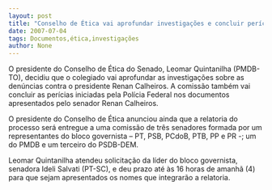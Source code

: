```yaml
---
layout: post
title: "Conselho de Ética vai aprofundar investigações e concluir perícias de documentos"
date: 2007-07-04
tags: Documentos,ética,investigações
author: None
---
```

O presidente do Conselho de &Eacute;tica do Senado, Leomar Quintanilha (PMDB-TO), decidiu que o colegiado vai aprofundar as investiga&ccedil;&otilde;es sobre as den&uacute;ncias contra o presidente Renan Calheiros. A comiss&atilde;o tamb&eacute;m vai concluir as per&iacute;cias iniciadas pela Pol&iacute;cia Federal nos documentos apresentados pelo senador Renan Calheiros.

O presidente do Conselho de &Eacute;tica anunciou ainda que a relatoria do processo ser&aacute; entregue a uma comiss&atilde;o de tr&ecirc;s senadores formada por um representantes do bloco governista &ndash; PT, PSB, PCdoB, PTB, PP e PR -; um do PMDB e um terceiro do PSDB-DEM.

Leomar Quintanilha atendeu solicita&ccedil;&atilde;o da l&iacute;der do bloco governista, senadora Ideli Salvati (PT-SC), e deu prazo at&eacute; &agrave;s 16 horas de amanh&atilde; (4) para que sejam apresentados os nomes que integrar&atilde;o a relatoria. 
 
